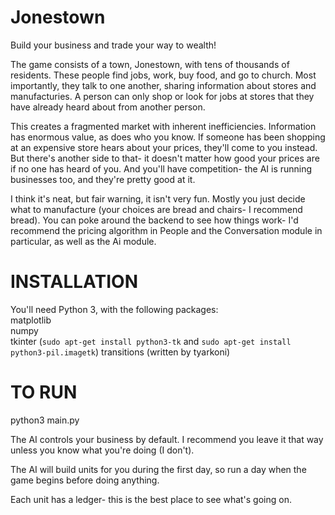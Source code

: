 # Jonestown
Build your business and trade your way to wealth!

The game consists of a town, Jonestown, with tens of thousands of residents. These people find jobs, work, buy food, and go to church. Most importantly, they talk to one another, sharing information about stores and manufacturies. A person can only shop or look for jobs at stores that they have already heard about from another person.

This creates a fragmented market with inherent inefficiencies. Information has enormous value, as does who you know. If someone has been shopping at an expensive store hears about your prices, they'll come to you instead. But there's another side to that- it doesn't matter how good your prices are if no one has heard of you. And you'll have competition- the AI is running businesses too, and they're pretty good at it.

I think it's neat, but fair warning, it isn't very fun. Mostly you just decide what to manufacture (your choices are bread and chairs- I recommend bread). You can poke around the backend to see how things work- I'd recommend the pricing algorithm in People and the Conversation module in particular, as well as the Ai module.

# INSTALLATION

You'll need Python 3, with the following packages:  
matplotlib  
numpy  
tkinter  (`sudo apt-get install python3-tk` and `sudo apt-get install python3-pil.imagetk`)
transitions (written by tyarkoni)  

# TO RUN

python3 main.py

The AI controls your business by default. I recommend you leave it that way unless you know what you're doing (I don't). 

The AI will build units for you during the first day, so run a day when the game begins before doing anything.

Each unit has a ledger- this is the best place to see what's going on.
